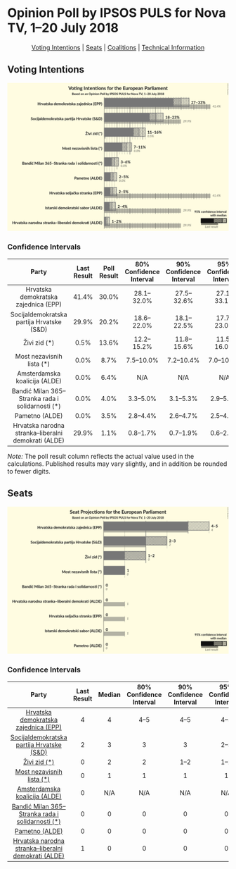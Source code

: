 # Opinion Poll by IPSOS PULS for Nova TV, 1–20 July 2018

<p align="center"><a href="#voting-intentions">Voting Intentions</a> | <a href="#seats">Seats</a> | <a href="#coalitions">Coalitions</a> | <a href="#technical-information">Technical Information</a></p>

## Voting Intentions

![Graph with voting intentions not yet produced](2018-07-20-IPSOSPULS.png "Voting Intentions")

### Confidence Intervals

| Party | Last Result | Poll Result | 80% Confidence Interval | 90% Confidence Interval | 95% Confidence Interval | 99% Confidence Interval |
|:-----:|:-----------:|:-----------:|:-----------------------:|:-----------------------:|:-----------------------:|:-----------------------:|
| Hrvatska demokratska zajednica (EPP) | 41.4% | 30.0% | 28.1–32.0% |27.5–32.6% |27.1–33.1% |26.2–34.1% |
| Socijaldemokratska partija Hrvatske (S&D) | 29.9% | 20.2% | 18.6–22.0% |18.1–22.5% |17.7–23.0% |16.9–23.9% |
| Živi zid (*) | 0.5% | 13.6% | 12.2–15.2% |11.8–15.6% |11.5–16.0% |10.9–16.8% |
| Most nezavisnih lista (*) | 0.0% | 8.7% | 7.5–10.0% |7.2–10.4% |7.0–10.7% |6.5–11.4% |
| Amsterdamska koalicija (ALDE) | 0.0% | 6.4% | N/A |N/A |N/A |N/A |
| Bandić Milan 365–Stranka rada i solidarnosti (*) | 0.0% | 4.0% | 3.3–5.0% |3.1–5.3% |2.9–5.6% |2.6–6.1% |
| Pametno (ALDE) | 0.0% | 3.5% | 2.8–4.4% |2.6–4.7% |2.5–4.9% |2.2–5.4% |
| Hrvatska narodna stranka–liberalni demokrati (ALDE) | 29.9% | 1.1% | 0.8–1.7% |0.7–1.9% |0.6–2.1% |0.5–2.4% |

*Note:* The poll result column reflects the actual value used in the calculations. Published results may vary slightly, and in addition be rounded to fewer digits.

## Seats

![Graph with seats not yet produced](2018-07-20-IPSOSPULS-seats.png "Seats")

### Confidence Intervals

| Party | Last Result | Median | 80% Confidence Interval | 90% Confidence Interval | 95% Confidence Interval | 99% Confidence Interval |
|:-----:|:-----------:|:------:|:-----------------------:|:-----------------------:|:-----------------------:|:-----------------------:|
| <a href="#hrvatska-demokratska-zajednica-(epp)">Hrvatska demokratska zajednica (EPP)</a> | 4 | 4 | 4–5 |4–5 |4–5 |4–5 |
| <a href="#socijaldemokratska-partija-hrvatske-(s&d)">Socijaldemokratska partija Hrvatske (S&D)</a> | 2 | 3 | 3 |3 |2–3 |2–4 |
| <a href="#živi-zid-(*)">Živi zid (*)</a> | 0 | 2 | 2 |1–2 |1–2 |1–2 |
| <a href="#most-nezavisnih-lista-(*)">Most nezavisnih lista (*)</a> | 0 | 1 | 1 |1 |1 |1 |
| <a href="#amsterdamska-koalicija-(alde)">Amsterdamska koalicija (ALDE)</a> | 0 | N/A | N/A |N/A |N/A |N/A |
| <a href="#bandić-milan-365–stranka-rada-i-solidarnosti-(*)">Bandić Milan 365–Stranka rada i solidarnosti (*)</a> | 0 | 0 | 0 |0 |0 |0–1 |
| <a href="#pametno-(alde)">Pametno (ALDE)</a> | 0 | 0 | 0 |0 |0 |0 |
| <a href="#hrvatska-narodna-stranka–liberalni-demokrati-(alde)">Hrvatska narodna stranka–liberalni demokrati (ALDE)</a> | 1 | 0 | 0 |0 |0 |0 |

